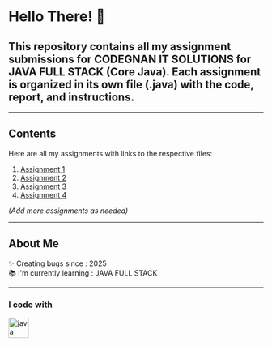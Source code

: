<h1 align="left">Hello There! 👋</h1>

### <h2 align="left">This repository contains all my assignment submissions for CODEGNAN IT SOLUTIONS for JAVA FULL STACK (Core Java). Each assignment is organized in its own file (.java) with the code, report, and instructions.</h2>

---

### <h2 align="left">Contents</h2>

Here are all my assignments with links to the respective files:

1. [Assignment 1](./Assignment1.java)
2. [Assignment 2](./Assignment2.java)
3. [Assignment 3](./Assignment3.java)
4. [Assignment 4](./Assignment4.java)

*(Add more assignments as needed)*

---

### <h2 align="left">About Me</h2>

✨ Creating bugs since : 2025  
📚 I'm currently learning : JAVA FULL STACK

---

### <h3 align="left">I code with</h3>

<div align="left">
   <img src="https://cdn.jsdelivr.net/gh/devicons/devicon/icons/java/java-original.svg" height="40" alt="java logo" />
</div>
